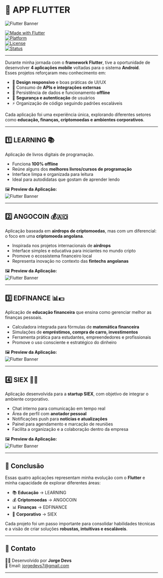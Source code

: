 # 📱 APP FLUTTER  

![Flutter Banner](https://vtechservicesng.com/rear/pictures/flutter.png)  

[![Made with Flutter](https://img.shields.io/badge/Made%20with-Flutter-02569B?style=flat-square&logo=flutter)](https://flutter.dev)  
[![Platform](https://img.shields.io/badge/Platform-Android-green?style=flat-square&logo=android)](https://www.android.com)  
[![License](https://img.shields.io/badge/License-MIT-blue?style=flat-square)](./LICENSE)  
[![Status](https://img.shields.io/badge/Status-Completed-brightgreen?style=flat-square)](#)  

---

Durante minha jornada com o **framework Flutter**, tive a oportunidade de desenvolver **4 aplicações mobile** voltadas para o sistema **Android**.  
Esses projetos reforçaram meu conhecimento em:  

- 🎨 **Design responsivo** e boas práticas de UI/UX  
- 🔗 Consumo de **APIs e integrações externas**  
- 📂 Persistência de dados e funcionamento **offline**  
- 🔐 **Segurança e autenticação** de usuários  
- ⚡ Organização de código seguindo padrões escaláveis  

Cada aplicação foi uma experiência única, explorando diferentes setores como **educação, finanças, criptomoedas e ambientes corporativos**.  

---

## 1️⃣ LEARNING 📚  

Aplicação de livros digitais de programação.  
- Funciona **100% offline**  
- Reúne alguns dos **melhores livros/cursos de programação**  
- Interface limpa e organizada para leitura  
- Ideal para autodidatas que gostam de aprender lendo  

🖼️ **Preview da Aplicação:**  
![Flutter Banner](https://i.ibb.co/jkgkLn3g/4.png) 

---

## 2️⃣ ANGOCOIN 💰🇦🇴  

Aplicação baseada em **airdrops de criptomoedas**, mas com um diferencial: o foco em uma **criptomoeda angolana**.  
- Inspirada nos projetos internacionais de **airdrops**  
- Interface simples e educativa para iniciantes no mundo cripto  
- Promove o ecossistema financeiro local  
- Representa inovação no contexto das **fintechs angolanas**  

🖼️ **Preview da Aplicação:**  
![Flutter Banner](https://i.ibb.co/kVyH3CvC/3.png)  

---

## 3️⃣ EDFINANCE 📊💵  

Aplicação de **educação financeira** que ensina como gerenciar melhor as finanças pessoais.  
- Calculadora integrada para fórmulas de **matemática financeira**  
- Simulações de **empréstimos, compra de carro, investimentos**  
- Ferramenta prática para estudantes, empreendedores e profissionais  
- Promove o uso consciente e estratégico do dinheiro  

🖼️ **Preview da Aplicação:**  
![Flutter Banner](https://i.ibb.co/LL9ZK9x/2.png) 

---

## 4️⃣ SIEX 🏢💬  

Aplicação desenvolvida para a **startup SIEX**, com objetivo de integrar o ambiente corporativo.  
- Chat interno para comunicação em tempo real  
- Área de perfil com **anotador pessoal**  
- Notificações push para **notícias e atualizações**  
- Painel para agendamento e marcação de reuniões  
- Facilita a organização e a colaboração dentro da empresa  

🖼️ **Preview da Aplicação:**  
![Flutter Banner](https://i.ibb.co/VYYMmpRq/1.png) 

---

## 🚀 Conclusão  

Essas quatro aplicações representam minha evolução com o **Flutter** e minha capacidade de explorar diferentes áreas:  
- 📚 **Educação** → LEARNING  
- 💰 **Criptomoedas** → ANGOCOIN  
- 📊 **Finanças** → EDFINANCE  
- 🏢 **Corporativo** → SIEX  

Cada projeto foi um passo importante para consolidar habilidades técnicas e a visão de criar soluções **robustas, intuitivas e escaláveis**.  

---

## 📧 Contato  

👨‍💻 Desenvolvido por **Jorge Devs**  
📩 Email: jorgedevs7@gmail.com 

---

